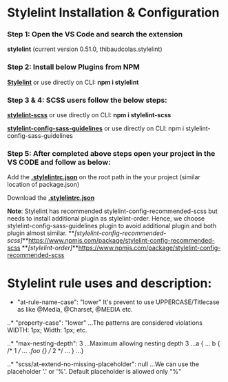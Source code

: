 # Stylelint Installation & Configuration

### Step 1: Open the VS Code and search the extension

**stylelint** (current version 0.51.0, thibaudcolas.stylelint) 

### Step 2: Install below Plugins from NPM

**[Stylelint](https://www.npmjs.com/package/stylelint)** or use directly on CLI: **npm i stylelint**

### Step 3 & 4: SCSS users follow the below steps:

**[stylelint-scss](https://www.npmjs.com/package/stylelint-scss)** or use directly on CLI: **npm i stylelint-scss**

**[stylelint-config-sass-guidelines](https://www.npmjs.com/package/stylelint-config-sass-guidelines)** or use directly on CLI: npm i stylelint-config-sass-guidelines

### Step 5: After completed above steps open your project in the VS CODE and follow as below:
Add the **[.stylelintrc.json](https://github.com/suyogn/Stylelint-Configuration/blob/master/.stylelintrc.json)** on the root path in the your project (similar location of package.json)

Download the **[.stylelintrc.json](https://github.com/suyogn/Stylelint-Configuration/blob/master/.stylelintrc.json)**

**Note**: Stylelint has recommended stylelint-config-recommended-scss but needs to install additional plugin as stylelint-order. 
Hence, we choose stylelint-config-sass-guidelines plugin to avoid additional plugin and both plugin almost similar.
**_[stylelint-config-recommended-scss]_**https://www.npmjs.com/package/stylelint-config-recommended-scss 
**_[stylelint-order]_**https://www.npmjs.com/package/stylelint-config-recommended-scss 


# Stylelint rule uses and description:
* "at-rule-name-case": "lower"
  It's prevent to use UPPERCASE/Titlecase as like @Media, @Charset, @MEDIA etc.

..* "property-case": "lower"
...The patterns are considered violations WIDTH: 1px; Width: 1px; etc.

..* "max-nesting-depth": 3
...Maximum allowing nesting depth 3
...a {
... b { /* 1 */
...   .foo {} /* 2 */
... }
...}

..* "scss/at-extend-no-missing-placeholder": null
...We can use the placeholder '.' or '%'. Default placeholder is allowed only "%"



